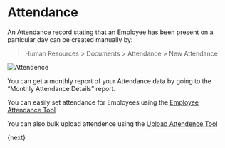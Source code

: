 <!-- add-breadcrumbs -->
# Attendance

An Attendance record stating that an Employee has been present on a particular
day can be created manually by:

> Human Resources > Documents > Attendance > New Attendance

<img class="screenshot" alt="Attendence" src="{{docs_base_url}}/assets/img/human-resources/attendence.png">

You can get a monthly report of your Attendance data by going to the “Monthly
Attendance Details” report.

You can easily set attendance for Employees using the [Employee Attendance Tool](/docs/user/manual/en/human-resources/tools/employee-attendance-tool.html)

You can also bulk upload attendence using the [Upload Attendence Tool](/docs/user/manual/en/human-resources/tools/upload-attendance.html)

{next}
